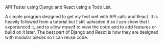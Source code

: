 API Tester using Django and React using a Todo List.

A simple program designed to get my feet wet with API calls and React. It is heavily followed from a tutorial but I still uploaded 
it so I can show that I experienced it, and to allow myself to view the code and to add features or build on it later. The best part 
of Django and React is how they are designed with modular pieces so I can reuse code.

